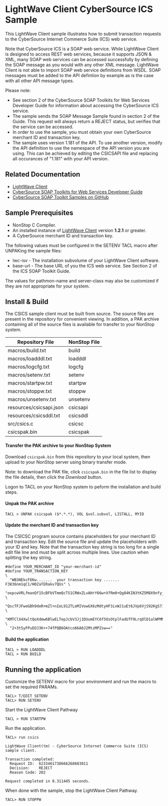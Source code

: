 # LightWave Client CyberSource ICS Sample
This LightWave Client sample illustrates how to submit transaction requests to
the CyberSource Internet Commerce Suite (ICS) web service.

Note that CyberSource ICS is a SOAP web service. While LightWave Client is designed
to access REST web services, because it supports JSON & XML, many SOAP web services can
be accessed successfully by defining the SOAP message as you would with any other XML message.
LightWave Client is not able to import SOAP web service definitions
from WSDL. SOAP messages must be added to the API defintion by example as is the
case with all other API message types.

Please note:

- See section 2 of the CyberSource SOAP Toolkits for Web Services Developer Guide for information
about accessing the CyberSource ICS service.
- The sample sends the SOAP Message Sample found in section 2 of the Guide. This request will
always return a REJECT status, but verifies that the service can be accessed.
- In order to use the sample, you must obtain your own CyberSource merchant ID and transaction key.
- The sample uses version 1.181 of the API. To use another version, modify the API definition to
use the namespace of the API version you are using. This can be achieved by editing the CSICSAPI
file and replacing all occurances of "1.181" with your API version.

## Related Documentation
- [LightWave Client](https://docs.nuwavetech.com/display/LWCLIENT)
- [CyberSource SOAP Toolkits for Web Services Developer Guide](https://developer.cybersource.com/library/documentation/dev_guides/SOAP_Toolkits/SOAP_toolkits.pdf)
- [CyberSource SOAP Toolkit Samples on GitHub](https://github.com/CyberSource/cybersource-soap-toolkit)

## Sample Prerequisites

+ NonStop C Compiler.
+ An installed instance of [LightWave Client](https://docs.nuwavetech.com/display/LWCLIENT) version **1.2.1** or greater.
+ A CyberSource merchant ID and transaction key.

The following values must be configured in the SETENV TACL macro after UNPAKing the sample files:

+ lwc-isv - The installation subvolume of your LightWave Client software.
+ base-url - The base URL of you the ICS web service. See Section 2 of the ICS SOAP Toolkit Guide.

The values for pathmon-name and server-class may also be customized
if they are not appropriate for your system.

## Install & Build

The CSICS sample client must be built from source. The source files are present in the repository for convenient viewing.
In addition, a PAK archive containing all of the source files is available for transfer to your NonStop system.

| Repository File | NonStop File |
| -- | -- |
| macros/build.txt | build |
| macros/loadddl.txt | loadddl |
| macros/logcfg.txt | logcfg |
| macros/setenv.txt | setenv |
| macros/startpw.txt | startpw |
| macros/stoppw.txt | stoppw |
| macros/unsetenv.txt | unsetenv |
| resources/csicsapi.json | csicsapi |
| resources/csicsddl.txt | csicsddl |
| src/csics.c | csicsc |
| csicspak.bin | csicspak |

#### Transfer the PAK archive to your NonStop System

Download `csicspak.bin` from this repository to your local system, then upload to your NonStop server using binary transfer mode.

Note: to download the PAK file, click `csicspak.bin` in the file list to display the file details, then click the *Download* button.

Logon to TACL on your NonStop system to peform the installation and build steps.

#### Unpak the PAK archive
```
TACL > UNPAK csicspak ($*.*.*), VOL $vol.subvol, LISTALL, MYID
```

#### Update the merchant ID and transaction key
The CSICSC program source contains placeholders for your merchant ID and transaction key. Edit
the source file and update the placeholders with your ID and key. Note that the transaction key
string is too long for a single edit file line and must be split across multiple lines. Use
caution when splitting the key string.
```
#define YOUR_MERCHANT_ID "your-merchant-id"
#define YOUR_TRANSACTION_KEY                                                    \
  "WB3NEkcF6Kw.......  your transaction key ....... F3836nm1qC1/H0ZaTERakv7QUs" \
  "oopcwVRLfmanQf15cBFbVTmmQcTS1CRWxZLvAHrY66w+XfRm0+Qg84KIN3tKZ5M8X9nfyjTkqQI" \
  "QscTFJFweGBh9deR+mZl+nIeL912TLeMIVowGX6zMdtyHF3ixWJ1uEt6JVp6VjS92KgS71xHdF9" \
  "KMTClX4XwltQoXdmw6BlwELTepJcbV3Jj1DUumEYC6f5OsOtplFadUfF9LrqOlD1alWPMMIg4BT" \
  "2+3tSyFPuEOJ3K++74fPQB6OAtco66A0J2MtzMPZsw=="
```

#### Build the application
```
TACL > RUN LOADDDL
TACL > RUN BUILD
```
## Running the application
Customize the SETENV macro for your environment and run the macro to set the required PARAMs.
```
TACL> T/EDIT SETENV
TACL> RUN SETENV
```
Start the LightWave Client Pathway
```
TACL > RUN STARTPW
```
Run the application.
```
TACL> run csics

LightWave Client(tm) - CyberSource Internet Commerce Suite (ICS) sample client.

Transaction completed:
  Request ID:  6233461738666268603011
  Decision:    REJECT
  Reason Code: 202

Request completed in 0.311445 seconds.

```
When done with the sample, stop the LightWave Client Pathway.
```
TACL> RUN STOPPW
```